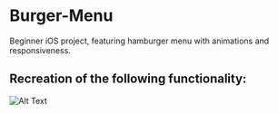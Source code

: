 # Burger-Menu
Beginner iOS project, featuring hamburger menu with animations and responsiveness.

## Recreation of the following functionality:

![Alt Text](https://media.giphy.com/media/bb95GYdzNztSrqzd60/giphy.gif)
